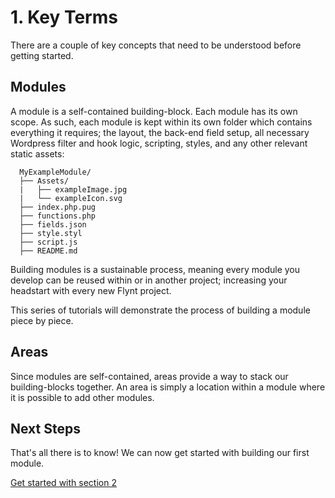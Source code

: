 # 1. Key Terms

There are a couple of key concepts that need to be understood before getting started.

## Modules
A module is a self-contained building-block. Each module has its own scope. As such, each module is kept within its own folder which contains everything it requires; the layout, the back-end field setup, all necessary Wordpress filter and hook logic, scripting, styles, and any other relevant static assets:

```
  MyExampleModule/
  ├── Assets/
  |   ├── exampleImage.jpg
  |   └── exampleIcon.svg
  ├── index.php.pug
  ├── functions.php
  ├── fields.json
  ├── style.styl
  ├── script.js
  ├── README.md
```

Building modules is a sustainable process, meaning every module you develop can be reused within or in another project; increasing your headstart with every new Flynt project.

This series of tutorials will demonstrate the process of building a module piece by piece.

## Areas
Since modules are self-contained, areas provide a way to stack our building-blocks together. An area is simply a location within a module where it is possible to add other modules.

<div class="alert alert-steps">
  <h2>Next Steps</h2>

  <p>That's all there is to know! We can now get started with building our first module.</p>

  <p><a href="basic-module.md" class="btn btn-primary">Get started with section 2</a></p>
</div>
